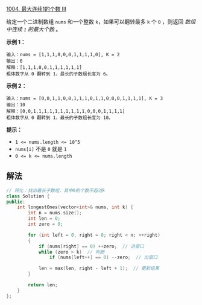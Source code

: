 [1004. 最大连续1的个数 III](https://leetcode.cn/problems/max-consecutive-ones-iii/)

给定一个二进制数组 `nums` 和一个整数 `k`，如果可以翻转最多 `k` 个 `0` ，则返回 *数组中连续 `1` 的最大个数* 。

 

**示例 1：**

```
输入：nums = [1,1,1,0,0,0,1,1,1,1,0], K = 2
输出：6
解释：[1,1,1,0,0,1,1,1,1,1,1]
粗体数字从 0 翻转到 1，最长的子数组长度为 6。
```

**示例 2：**

```
输入：nums = [0,0,1,1,0,0,1,1,1,0,1,1,0,0,0,1,1,1,1], K = 3
输出：10
解释：[0,0,1,1,1,1,1,1,1,1,1,1,0,0,0,1,1,1,1]
粗体数字从 0 翻转到 1，最长的子数组长度为 10。
```

 

**提示：**

- `1 <= nums.length <= 10^5`
- `nums[i]` 不是 `0` 就是 `1`
- `0 <= k <= nums.length`



## 解法

```cc
// 转化：找出最长子数组，其中0的个数不超过k
class Solution {
public:
    int longestOnes(vector<int>& nums, int k) {
        int n = nums.size();
        int len = 0;
        int zero = 0;

        for (int left = 0, right = 0; right < n; ++right)
        {
            if (nums[right] == 0) ++zero;  // 进窗口
            while (zero > k)  // 判断
                if (nums[left++] == 0) --zero;  // 出窗口

            len = max(len, right - left + 1);  // 更新结果
        }

        return len;
    }
};
```


